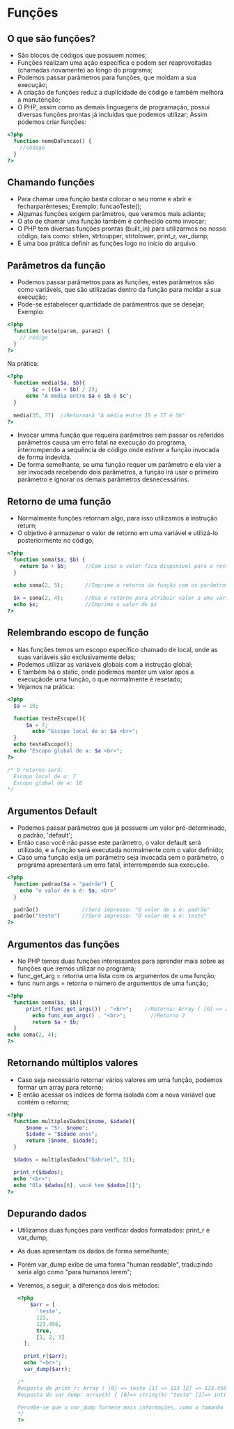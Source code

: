 # Funções
## O que são funções?
- São blocos de códigos que possuem nomes;
- Funções realizam uma ação específica e podem ser reaproveitadas (chamadas novamente) ao longo do programa;
- Podemos passar parâmetros para funções, que moldam a sua execução;
- A criação de funções reduz a duplicidade de código e também melhora a manutenção;
- O PHP, assim como as demais linguagens de programação, possui diversas funções prontas já incluídas que podemos utilizar;
Assim podemos criar funções:

```php
<?php
  function nomeDaFuncao() {
    //código
  }
?>
```

## Chamando funções
- Para chamar uma função basta colocar o seu nome e abrir e fecharparênteses;
Exemplo: funcaoTeste();
- Algumas funções exigem parâmetros, que veremos mais adiante;
- O ato de chamar uma função também é conhecido como invocar;
- O PHP tem diversas funções prontas (built_in) para utilizarmos no nosso código, tais como: strlen, strtoupper, strtolower, print_r, var_dump;
- É uma boa prática definir as funções logo no início do arquivo.

## Parâmetros da função
- Podemos passar parâmetros para as funções, estes parâmetros são como variáveis, que são utilizadas dentro da função para moldar a sua execução;
- Pode-se estabelecer quantidade de parâmentros que se desejar;
Exemplo:
```php
<?php
  function teste(param, param2) {
    // código
  }
?>
```
Na prática:
```php
<?php
  function media($a, $b){
    	$c = (($a + $b) / 2);
      echo "A média entre $a e $b é $c";
  }
  
  media(35, 77)  //Retornará "A média entre 35 e 77 é 56"
?>
```
- Invocar umma função que requeira parâmetros sem passar os referidos parâmetros causa um erro fatal na execução do programa, interrompendo a sequência de código onde estiver a função invocada de forma indevida.
- De forma semelhante, se uma função requer um parâmetro e ela vier a ser invocada recebendo dois parâmetros, a função irá usar o primeiro parâmetro e ignorar os demais parâmetros desnecessários.

## Retorno de uma função
- Normalmente funções retornam algo, para isso utilizamos a instrução return;
- O objetivo é armazenar o valor de retorno em uma variável e utilizá-lo posteriormente no código;

```php
<?php
  function soma($a, $b) {
    return $a + $b;      //Com isso o valor fica disponível para o resto do código
  }

  echo soma(2, 5);       //Imprime o retorno da função com os parâmtros passados
  
  $x = soma(2, 4);       //Usa o retorno para atribuir valor a uma variável
  echo $x;               //Imprime o valor de $x
?>
```

## Relembrando escopo de função
- Nas funções temos um escopo específico chamado de local, onde as suas variáveis são exclusivamente delas;
- Podemos utilizar as variáveis globais com a instrução global;
- E também há o static, onde podemos manter um valor após a execuçãode uma função, o que normalmente é resetado;
- Vejamos na prática:
  
```php
<?php
  $a = 10;

  function testeEscopo(){
	  $a = 7;
		echo "Escopo local de a: $a <br>";
  }
  echo testeEscopo();
  echo "Escopo global de a: $a <br>";
?>

/* O retorno será:
  Escopo local de a: 7
  Escopo global de a: 10
*/
```
## Argumentos Default
- Podemos passar parâmetros que já possuem um valor pré-determinado, o padrão, 'default';
- Então caso você não passe este parâmetro, o valor default será utilizado, e a função será executada normalmente com o valor definido;
- Caso uma função exija um parâmetro seja invocada sem o parâmetro, o programa apresentará um erro fatal, interrompendo sua execução.

```php
<?php
  function padrao($a = "padrão") {
    echo "o valor de a é: $a; <br>"
  }

  padrão()              //Será impresso: "O valor de a é: padrão"
  padrão("teste")       //Será impresso: "O valor de a é: teste"
?>
```
## Argumentos das funções
- No PHP temos duas funções interessantes para aprender mais sobre as funções que iremos utilizar no programa;
- func_get_arg = retorna uma lista com os argumentos de uma função;
- func num args = retorna o número de argumentos de uma função;

```php
<?php
  function soma($a, $b){
	  print_r(func_get_args()) . "<br>";    //Retorna: Array ( [0] => 2 [1] => 4 )
		echo func_num_args() . "<br>";        //Retorna 2
		return $a + $b;
  }
echo soma(2, 4);
?>
```

## Retornando múltiplos valores
- Caso seja necessário retornar vários valores em uma função, podemos formar um array para retorno;
- E então acessar os índices de forma isolada com a nova variável que contém o retorno;

```php
<?php
  function multiplosDados($nome, $idade){
	  $nome = "Sr. $nome";
	  $idade = "$idade anos";
	  return [$nome, $idade];
  }

  $dados = multiplosDados("Gabriel", 31);

  print_r($dados);
  echo "<br>";
  echo "Ola $dados[0], você tem $dados[1]";
?>
```
## Depurando dados
- Utilizamos duas funções para verificar dados formatados: print_r e var_dump;
- As duas apresentam os dados de forma semelhante;
- Porém var_dump exibe de uma forma "human readable", traduzindo seria algo como "para humanos lerem";
- Veremos, a seguir, a diferença dos dois métodos:

  ```php
  <?php
	  $arr = [
	    'teste', 
	    123, 
	    123.456,
	    true,
	    [1, 2, 3]
    ];

    print_r($arr);
    echo "<br>";
    var_dump($arr);

  /*
  Resposta do print_r: Array ( [0] => teste [1] => 123 [2] => 123.456 [3] => 1 [4] => Array ( [0] => 1 [1] => 2 [2] => 3 ) )
  Resposta do var_dump: array(5) { [0]=> string(5) "teste" [1]=> int(123) [2]=> float(123.456) [3]=> bool(true) [4]=> array(3) { [0]=> int(1) [1]=> int(2) [2]=> int(3) } }

  Percebe-se que o var_dump fornece mais informações, como o tamanho do array, os tipos de dados de cada índice do array, e ainda separa o array interno para facilitar a visualização.
  */
  ?>
```
